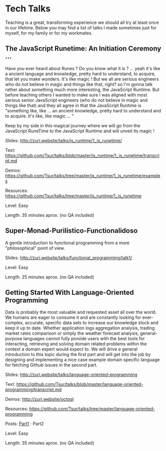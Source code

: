 # Tech Talks

Teaching is a great, transforming experience we should all try at least once in our lifetime. Below you may find a list of talks I made sometimes just for myself, for my family or for my workmates.  

## The JavaScript Runetime: An Initiation Ceremony ...

  Have you ever heard about Runes ? Do you know what it is ? ... yeah it's like a ancient language and knowledge, pretty hard to understand, to acquire, that let you make wonders. It's like magic ! But we all are serious engineers who do not believe in magic and things like that, right? so I'm gonna talk rather about something much more interesting, the JavaScript Runtime. But before teaching others I wanted to make sure I was aligned with most serious senior JavaScript engineers (who do not believe in magic and things like that) and they all agree in that the JavaScript Runtime is "something like, like ... an ancient knowledge, pretty hard to understand and to acquire. It's like, like magic ... "

  Keep by my side in this magical journey where we will go from the JavaScript RuneTime to the JavaScript Runtime and will unveil its magic !

  Slides: http://zuri.website/talks/js_runtime/1_js_runetime/

  Text: https://github.com/Tsur/talks/blob/master/js_runtime/1_js_runetime/transcript.md

  Demos: https://github.com/Tsur/talks/tree/master/js_runtime/1_js_runetime/examples

  Resources: https://github.com/Tsur/talks/tree/master/js_runtime/1_js_runetime

  Level: Easy

  Length: 35 minutes aprox. (no QA included)

## Super-Monad-Purilistico-Functionalidoso

  A gentle introduction to functional programming from a more "philosophical" point of view.

  Slides: http://zuri.website/talks/functional_programming/talk1/

  Level: Easy

  Length: 25 minutes aprox. (no QA included)

## Getting Started With Language-Oriented Programming

Data is probably the most valuable and requested asset all over the world. We humans are eager to consume it and are constantly looking for ever-complex, accurate, specific data sets to increase our knowledge stock and keep it up to date. Whether application logs aggregation analysis, trading market rates comparison or simply the weather forecast analysis, general-purpose languages cannot fully provide users with the best tools for interacting, retrieving and solving domain related problems within the context a domain expert would expect to. We will drive a general introduction to this topic during the first part and will get into the job by designing and implementing a nice case example domain specific language for fetching Github issues in the second part.

Slides: http://zuri.website/talks/language-oriented-programming

Text: https://github.com/Tsur/talks/blob/master/language-oriented-programming/transcript.md

Demos: http://zuri.website/octoql

Resources: https://github.com/Tsur/talks/tree/master/language-oriented-programming

Posts: [Part1](https://valo.io/blog/post/domain-specific-languages-dsl) · Part2

Level: Easy

Length: 35 minutes aprox. (no QA included)
